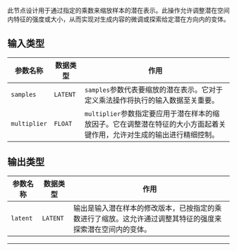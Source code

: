 
此节点设计用于通过指定的乘数来缩放样本的潜在表示。此操作允许调整潜在空间内特征的强度或大小，从而实现对生成内容的微调或探索给定潜在方向内的变体。

## 输入类型

| 参数名称 | 数据类型 | 作用 |
| --- | --- | --- |
| `samples` | `LATENT` | `samples`参数代表要缩放的潜在表示。它对于定义乘法操作将执行的输入数据至关重要。 |
| `multiplier` | `FLOAT` | `multiplier`参数指定要应用于潜在样本的缩放因子。它在调整潜在特征的大小方面起着关键作用，允许对生成的输出进行精细控制。 |

## 输出类型

| 参数名称 | 数据类型 | 作用 |
| --- | --- | --- |
| `latent` | `LATENT` | 输出是输入潜在样本的修改版本，已按指定的乘数进行了缩放。这允许通过调整其特征的强度来探索潜在空间内的变体。 |

---
